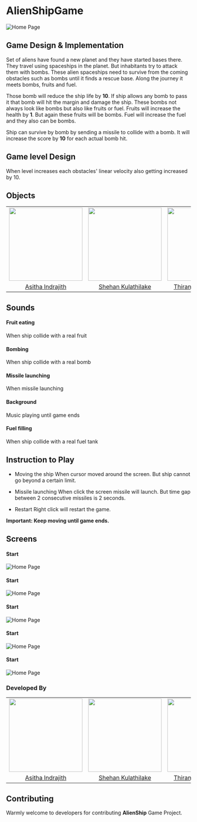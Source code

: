 # AlienShipGame

![Home Page](https://github.com/AsithaIndrajith/AlienShipGame/blob/master/Assets/main.png)

## **Game Design &amp; Implementation**

Set of aliens have found a new planet and they have started bases there. They travel using spaceships in the planet. But inhabitants try to attack them with bombs. These alien spaceships need to survive from the coming obstacles such as bombs until it finds a rescue base. Along the journey it meets bombs, fruits and fuel.

Those bomb will reduce the ship life by **10**. If ship allows any bomb to pass it that bomb will hit the margin and damage the ship. These bombs not always look like bombs but also like fruits or fuel. Fruits will increase the health by **1**. But again these fruits will be bombs. Fuel will increase the fuel and they also can be bombs.

Ship can survive by bomb by sending a missile to collide with a bomb. It will increase the score by **10** for each actual bomb hit.

## **Game level Design**

When level increases each obstacles&#39; linear velocity also getting increased by 10.

## **Objects**

<table>
<tr>
<td align="center"><img src="https://avatars0.githubusercontent.com/u/25387297?s=460&v=4" width=200></td>
<td align="center"><img src="https://avatars0.githubusercontent.com/u/13849811?s=460&v=4" width=200></td>
<td align="center"><img src="https://avatars0.githubusercontent.com/u/13849811?s=460&v=4" width=200></td>
</tr>
<tr>
<td align="center"><a href="https://github.com/AsithaIndrajith">Asitha Indrajith </a></td>
<td align="center"><a href="#">Shehan Kulathilake</a></td>
<td align="center"><a href="#">Thiranjaya Lakrandika</a></td>
</tr>
</table>

## **Sounds**

#### Fruit eating
When ship collide with a real fruit

#### Bombing
When ship collide with a real bomb

#### Missile launching
When missile launching

#### Background
Music playing until game ends

#### Fuel filling
When ship collide with a real fuel tank

## Instruction to Play

* Moving the ship
When cursor moved around the screen. But ship cannot go beyond a certain limit.

* Missile launching
When click the screen missile will launch. But time gap between 2 consecutive missiles is 2 seconds. 

* Restart
Right click will restart the game.

**Important: Keep moving until game ends.**

## **Screens**

#### Start
![Home Page](https://github.com/AsithaIndrajith/AlienShipGame/blob/master/Assets/main.png)

#### Start
![Home Page](https://github.com/AsithaIndrajith/AlienShipGame/blob/master/Assets/main.png)

#### Start
![Home Page](https://github.com/AsithaIndrajith/AlienShipGame/blob/master/Assets/main.png)

#### Start
![Home Page](https://github.com/AsithaIndrajith/AlienShipGame/blob/master/Assets/main.png)

#### Start
![Home Page](https://github.com/AsithaIndrajith/AlienShipGame/blob/master/Assets/main.png)


### Developed By
<table>
<tr>
<td align="center"><img src="https://avatars0.githubusercontent.com/u/25387297?s=460&v=4" width=200></td>
<td align="center"><img src="https://avatars0.githubusercontent.com/u/13849811?s=460&v=4" width=200></td>
<td align="center"><img src="https://avatars0.githubusercontent.com/u/13849811?s=460&v=4" width=200></td>
</tr>
<tr>
<td align="center"><a href="https://github.com/AsithaIndrajith">Asitha Indrajith </a></td>
<td align="center"><a href="#">Shehan Kulathilake</a></td>
<td align="center"><a href="#">Thiranjaya Lakrandika</a></td>
</tr>
</table>

## Contributing
Warmly welcome to developers for contributing **AlienShip** Game Project.
